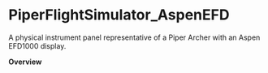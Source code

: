 # PiperFlightSimulator_AspenEFD
A physical instrument panel representative of a Piper Archer with an Aspen EFD1000 display.

<b>Overview</b>
